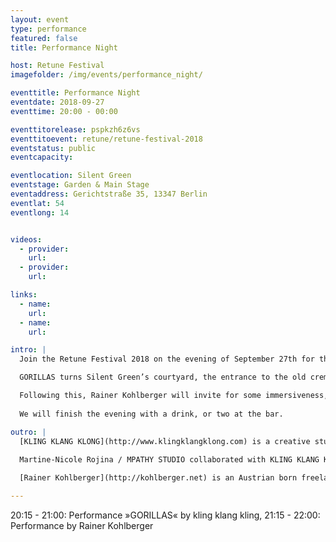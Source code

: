 ```yaml
---
layout: event
type: performance
featured: false
title: Performance Night

host: Retune Festival
imagefolder: /img/events/performance_night/

eventtitle: Performance Night
eventdate: 2018-09-27
eventtime: 20:00 - 00:00

eventtitorelease: pspkzh6z6vs
eventtitoevent: retune/retune-festival-2018
eventstatus: public
eventcapacity:

eventlocation: Silent Green
eventstage: Garden & Main Stage
eventaddress: Gerichtstraße 35, 13347 Berlin
eventlat: 54
eventlong: 14


videos:
  - provider:
    url:
  - provider:
    url:

links:
  - name:
    url:
  - name:
    url:

intro: |
  Join the Retune Festival 2018 on the evening of September 27th for the amazing performance night. The site-specific sound installation "Gorillas" by kling klang klong will be premiered at silent green Kulturquartier.

  GORILLAS turns Silent Green’s courtyard, the entrance to the old crematory, into a living ecosystem of sound objects. Together, the objects create an evolving soundscape where light, fog and sound come together as a narrative environment. The audience can interact with the objects, close / mute them or move them in space. The installation »GORILLAS« turns Silent Green’s courtyard, the entrance to the old crematory, into a living ecosystem of sound objects. In a cooperation with Martine-Nicole Rojina's »Moon Bounce« the installation will feature voices that were recorded and sent to the moon and back. Don't miss out when the clock strikes 20:15 as the installation will then move into an elevated interactive performance once the sun goes down and the atmosphere of the space transforms. 

  Following this, Rainer Kohlberger will invite for some immersiveness, with an A/V performance of noise, drones and stroboscopic lights, that unfolds a sense of the infinite. Kohlberger uses digital-projection technology in a radical way. Through impulses and waves of pure light, the intentional overload of the human perception apparatus leads to visual impressions that appear exclusively in the literal »eye of the beholder«. Image surface and image space meld into one (consciousness-)state, in which categories such as being and non-being, material and immaterial appear obsolete.
  
  We will finish the evening with a drink, or two at the bar.

outro: |
  [KLING KLANG KLONG](http://www.klingklangklong.com) is a creative studio for sound, music and acoustic narratives based in Berlin. Our work stands in the intersection between art, science and communication. As a result, our projects create new pioneering approaches to communicate with audiences through exhibition spaces, motion pictures, interactive installations, performances and public spaces. kling klang klong is collaborating in this performance with: Annelie Andre, Felipe Duarte Cely, David Fallenbacher, Julien Herion, David Roif and Martine-Nicole Rojina's "Moonbounce" project.
  
  Martine-Nicole Rojina / MPATHY STUDIO collaborated with KLING KLANG KLONG by sharing the recorded phrases of her project Phrases Moon Bounce, sent by different people from different backgrounds. These messages were sent to the moon and received back in collaboration with the Dwingeloo Radio Telescope, HAM Radio Astronomers Jan van Muijlwijk, Harry Keizer and the artistic residency program of CAMRAS. Some of these voices where sent to the moon from a decommissioned Nuclear Reactor during the Music Tech Stockholm 2018.

  [Rainer Kohlberger](http://kohlberger.net) is an Austrian born freelance visual artist / film maker living in Berlin. His work is primarily based on algorithmic compositions with reductionistic aesthetics influenced by flatness, drones and interference. Within his works there always lies a layer of noise, that fascinates him as a sense of the infinite, which is both the ultimate abstraction and inveterately fuzzy. In his films, installations and live performances maximum forms of intensities come into play. His work has won several prizes internationally.

---
```

20:15 - 21:00: Performance »GORILLAS« by kling klang kling, 21:15 - 22:00: Performance by Rainer Kohlberger
